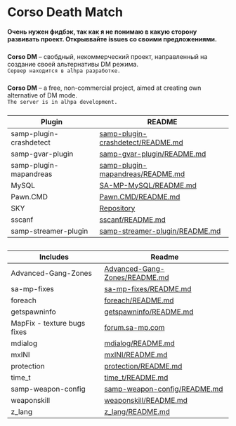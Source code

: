 # Corso Death Match
**Очень нужен фидбэк, так как я не понимаю в какую сторону развивать проект. Открыввайте issues со своими предложениями.**
###
**Corso DM** – свобдный, некоммерческий проект, направленный на создание своей альтернативы DM режима.  
``Сервер находится в alhpa разработке.``

###
**Corso DM** – a free, non-commercial project, aimed at creating own alternative of DM mode.  
``The server is in alhpa development.``

###
| Plugin | README |
| ------ | ------ |
| samp-plugin-crashdetect |[samp-plugin-crashdetect/README.md](https://github.com/Zeex/samp-plugin-crashdetect/blob/master/README.md) |
| samp-gvar-plugin | [samp-gvar-plugin/README.md](https://github.com/samp-incognito/samp-gvar-plugin/blob/master/README.md) |
| samp-plugin-mapandreas | [samp-plugin-mapandreas/README.md](https://github.com/philip1337/samp-plugin-mapandreas/blob/master/README.md) |
| MySQL | [SA-MP-MySQL/README.md](https://github.com/pBlueG/SA-MP-MySQL/blob/master/README.md) |
| Pawn.CMD | [Pawn.CMD/README.md](https://github.com/urShadow/Pawn.CMD/blob/master/README.md) |
| SKY | [Repository](https://github.com/oscar-broman/SKY) |
| sscanf | [sscanf/README.md](https://github.com/maddinat0r/sscanf/blob/master/README.md) |
| samp-streamer-plugin | [samp-streamer-plugin/README.md](https://github.com/samp-incognito/samp-streamer-plugin/blob/master/README.md) |

##
| Includes | Readme |
| ------ | ------ |
| Advanced-Gang-Zones | [Advanced-Gang-Zones/README.md](https://github.com/beijind/Advanced-Gang-Zones/blob/master/README.md) |
| sa-mp-fixes | [sa-mp-fixes/README.md](https://github.com/Open-GTO/sa-mp-fixes/blob/master/README.md) |
| foreach | [foreach/README.md](https://github.com/Open-GTO/foreach/blob/master/README.md) |
| getspawninfo | [getspawninfo/README.md](https://github.com/Open-GTO/getspawninfo/blob/master/README.md) |
| MapFix - texture bugs fixes | [forum.sa-mp.com](https://forum.sa-mp.com/showthread.php?t=591476) |
| mdialog| [mdialog/README.md](https://github.com/Open-GTO/mdialog/blob/master/README.md) |
| mxINI | [mxINI/README.md](https://github.com/Open-GTO/mxINI/blob/master/README.md) |
| protection | [protection/README.md](https://github.com/Open-GTO/protection/blob/master/README.md) |
| time_t | [time_t/README.md](https://github.com/Open-GTO/time_t/blob/master/README.md) |
| samp-weapon-config | [samp-weapon-config/README.md](https://github.com/oscar-broman/samp-weapon-config/blob/master/README.md) |
| weaponskill | [weaponskill/README.md](https://github.com/Open-GTO/weaponskill/blob/master/README.md) |
| z_lang | [z_lang/README.md](https://github.com/Open-GTO/zlang) |
